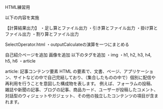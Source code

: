 HTML練習用

以下の内容を実施

【計算結果出力】
・足し算とファイル出力
・引き算とファイル出力
・掛け算とファイル出力
・割り算とファイル出力

SelectOperator.html
・outputCalculateの演算を一つにまとめる

自己紹介ページを追加
画像を追加
以下のタグを追加
・img
・h1, h2, h3, h4, h5, h6
・article

article: 記事コンテンツ要素
HTML の要素で、文書、ページ、アプリケーション、サイトなどの中で自己完結しており、（集合したものの中で）個別に配信や再利用を行うことを意図した構成物を表します。
例えば、フォーラムの投稿、雑誌や新聞の記事、ブログの記事、商品カード、ユーザーが投稿したコメント、対話型のウィジェットやガジェット、その他の独立したコンテンツの項目が含まれます。
